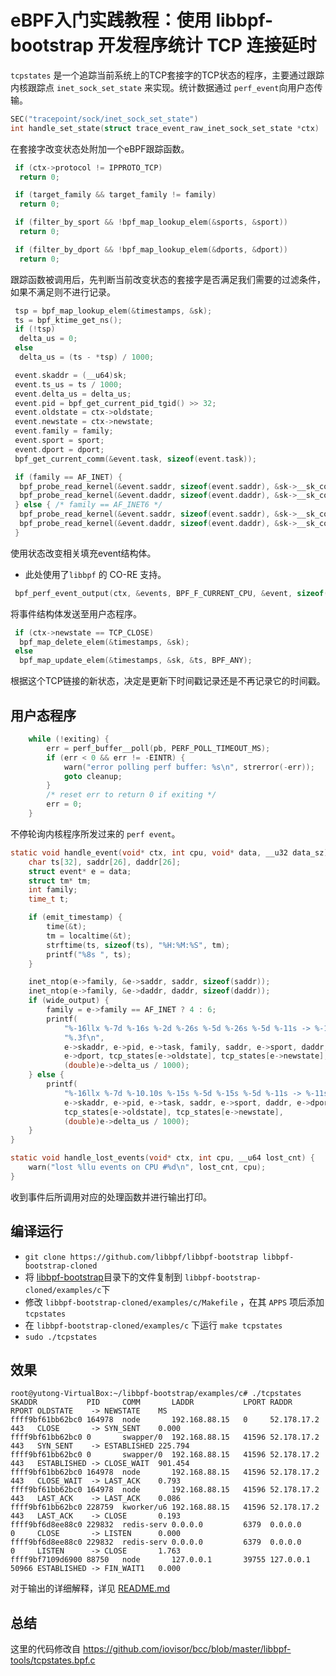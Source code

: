 # eBPF入门实践教程：使用 libbpf-bootstrap 开发程序统计 TCP 连接延时

```tcpstates``` 是一个追踪当前系统上的TCP套接字的TCP状态的程序，主要通过跟踪内核跟踪点 ```inet_sock_set_state``` 来实现。统计数据通过 ```perf_event```向用户态传输。

```c
SEC("tracepoint/sock/inet_sock_set_state")
int handle_set_state(struct trace_event_raw_inet_sock_set_state *ctx)
```

在套接字改变状态处附加一个eBPF跟踪函数。

```c
 if (ctx->protocol != IPPROTO_TCP)
  return 0;

 if (target_family && target_family != family)
  return 0;

 if (filter_by_sport && !bpf_map_lookup_elem(&sports, &sport))
  return 0;

 if (filter_by_dport && !bpf_map_lookup_elem(&dports, &dport))
  return 0;
```

跟踪函数被调用后，先判断当前改变状态的套接字是否满足我们需要的过滤条件，如果不满足则不进行记录。

```c
 tsp = bpf_map_lookup_elem(&timestamps, &sk);
 ts = bpf_ktime_get_ns();
 if (!tsp)
  delta_us = 0;
 else
  delta_us = (ts - *tsp) / 1000;

 event.skaddr = (__u64)sk;
 event.ts_us = ts / 1000;
 event.delta_us = delta_us;
 event.pid = bpf_get_current_pid_tgid() >> 32;
 event.oldstate = ctx->oldstate;
 event.newstate = ctx->newstate;
 event.family = family;
 event.sport = sport;
 event.dport = dport;
 bpf_get_current_comm(&event.task, sizeof(event.task));

 if (family == AF_INET) {
  bpf_probe_read_kernel(&event.saddr, sizeof(event.saddr), &sk->__sk_common.skc_rcv_saddr);
  bpf_probe_read_kernel(&event.daddr, sizeof(event.daddr), &sk->__sk_common.skc_daddr);
 } else { /* family == AF_INET6 */
  bpf_probe_read_kernel(&event.saddr, sizeof(event.saddr), &sk->__sk_common.skc_v6_rcv_saddr.in6_u.u6_addr32);
  bpf_probe_read_kernel(&event.daddr, sizeof(event.daddr), &sk->__sk_common.skc_v6_daddr.in6_u.u6_addr32);
 }
```

使用状态改变相关填充event结构体。

- 此处使用了```libbpf``` 的 CO-RE 支持。

```c
 bpf_perf_event_output(ctx, &events, BPF_F_CURRENT_CPU, &event, sizeof(event));
```

将事件结构体发送至用户态程序。

```c
 if (ctx->newstate == TCP_CLOSE)
  bpf_map_delete_elem(&timestamps, &sk);
 else
  bpf_map_update_elem(&timestamps, &sk, &ts, BPF_ANY);
```

根据这个TCP链接的新状态，决定是更新下时间戳记录还是不再记录它的时间戳。

## 用户态程序

```c
    while (!exiting) {
        err = perf_buffer__poll(pb, PERF_POLL_TIMEOUT_MS);
        if (err < 0 && err != -EINTR) {
            warn("error polling perf buffer: %s\n", strerror(-err));
            goto cleanup;
        }
        /* reset err to return 0 if exiting */
        err = 0;
    }
```

不停轮询内核程序所发过来的 ```perf event```。

```c
static void handle_event(void* ctx, int cpu, void* data, __u32 data_sz) {
    char ts[32], saddr[26], daddr[26];
    struct event* e = data;
    struct tm* tm;
    int family;
    time_t t;

    if (emit_timestamp) {
        time(&t);
        tm = localtime(&t);
        strftime(ts, sizeof(ts), "%H:%M:%S", tm);
        printf("%8s ", ts);
    }

    inet_ntop(e->family, &e->saddr, saddr, sizeof(saddr));
    inet_ntop(e->family, &e->daddr, daddr, sizeof(daddr));
    if (wide_output) {
        family = e->family == AF_INET ? 4 : 6;
        printf(
            "%-16llx %-7d %-16s %-2d %-26s %-5d %-26s %-5d %-11s -> %-11s "
            "%.3f\n",
            e->skaddr, e->pid, e->task, family, saddr, e->sport, daddr,
            e->dport, tcp_states[e->oldstate], tcp_states[e->newstate],
            (double)e->delta_us / 1000);
    } else {
        printf(
            "%-16llx %-7d %-10.10s %-15s %-5d %-15s %-5d %-11s -> %-11s %.3f\n",
            e->skaddr, e->pid, e->task, saddr, e->sport, daddr, e->dport,
            tcp_states[e->oldstate], tcp_states[e->newstate],
            (double)e->delta_us / 1000);
    }
}

static void handle_lost_events(void* ctx, int cpu, __u64 lost_cnt) {
    warn("lost %llu events on CPU #%d\n", lost_cnt, cpu);
}
```

收到事件后所调用对应的处理函数并进行输出打印。

## 编译运行

- ```git clone https://github.com/libbpf/libbpf-bootstrap libbpf-bootstrap-cloned```
- 将 [libbpf-bootstrap](libbpf-bootstrap)目录下的文件复制到 ```libbpf-bootstrap-cloned/examples/c```下
- 修改 ```libbpf-bootstrap-cloned/examples/c/Makefile``` ，在其 ```APPS``` 项后添加 ```tcpstates```
- 在 ```libbpf-bootstrap-cloned/examples/c``` 下运行 ```make tcpstates```
- ```sudo ./tcpstates```

## 效果

```plain
root@yutong-VirtualBox:~/libbpf-bootstrap/examples/c# ./tcpstates 
SKADDR           PID     COMM       LADDR           LPORT RADDR           RPORT OLDSTATE    -> NEWSTATE    MS
ffff9bf61bb62bc0 164978  node       192.168.88.15   0     52.178.17.2     443   CLOSE       -> SYN_SENT    0.000
ffff9bf61bb62bc0 0       swapper/0  192.168.88.15   41596 52.178.17.2     443   SYN_SENT    -> ESTABLISHED 225.794
ffff9bf61bb62bc0 0       swapper/0  192.168.88.15   41596 52.178.17.2     443   ESTABLISHED -> CLOSE_WAIT  901.454
ffff9bf61bb62bc0 164978  node       192.168.88.15   41596 52.178.17.2     443   CLOSE_WAIT  -> LAST_ACK    0.793
ffff9bf61bb62bc0 164978  node       192.168.88.15   41596 52.178.17.2     443   LAST_ACK    -> LAST_ACK    0.086
ffff9bf61bb62bc0 228759  kworker/u6 192.168.88.15   41596 52.178.17.2     443   LAST_ACK    -> CLOSE       0.193
ffff9bf6d8ee88c0 229832  redis-serv 0.0.0.0         6379  0.0.0.0         0     CLOSE       -> LISTEN      0.000
ffff9bf6d8ee88c0 229832  redis-serv 0.0.0.0         6379  0.0.0.0         0     LISTEN      -> CLOSE       1.763
ffff9bf7109d6900 88750   node       127.0.0.1       39755 127.0.0.1       50966 ESTABLISHED -> FIN_WAIT1   0.000
```

对于输出的详细解释，详见 [README.md](README.md)

## 总结

这里的代码修改自 <https://github.com/iovisor/bcc/blob/master/libbpf-tools/tcpstates.bpf.c>
